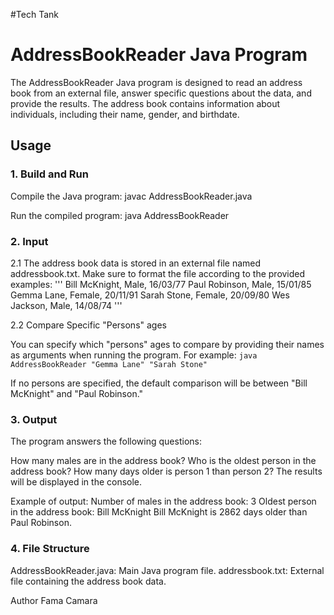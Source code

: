 #Tech Tank

# AddressBookReader Java Program

The AddressBookReader Java program is designed to read an address book from an external file, answer specific questions about the data, and provide the results. The address book contains information about individuals, including their name, gender, and birthdate.

## Usage

### 1. Build and Run

Compile the Java program:
  javac AddressBookReader.java
  
Run the compiled program:
  java AddressBookReader

### 2. Input

2.1 The address book data is stored in an external file named addressbook.txt. Make sure to format the file according to the provided examples:
'''
Bill McKnight, Male, 16/03/77
Paul Robinson, Male, 15/01/85
Gemma Lane, Female, 20/11/91
Sarah Stone, Female, 20/09/80
Wes Jackson, Male, 14/08/74
'''

2.2 Compare Specific "Persons" ages

You can specify which "persons" ages to compare by providing their names as arguments when running the program.
For example:
```java AddressBookReader "Gemma Lane" "Sarah Stone"```

If no persons are specified, the default comparison will be between "Bill McKnight" and "Paul Robinson."

### 3. Output
The program answers the following questions:

How many males are in the address book?
Who is the oldest person in the address book?
How many days older is person 1 than person 2?
The results will be displayed in the console.

Example of output:
Number of males in the address book: 3
Oldest person in the address book: Bill McKnight
Bill McKnight is 2862 days older than Paul Robinson.

### 4. File Structure
AddressBookReader.java: Main Java program file.
addressbook.txt: External file containing the address book data.

Author
Fama Camara
